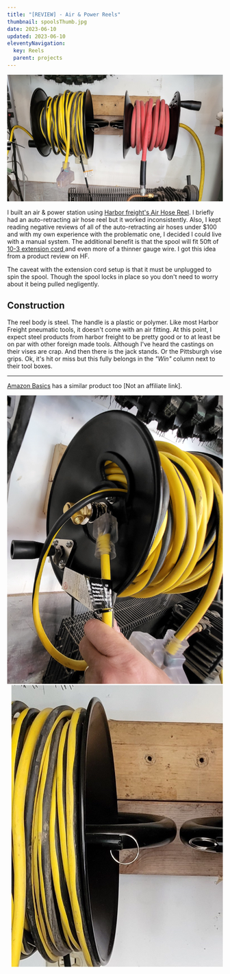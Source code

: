 ```yaml
---
title: "[REVIEW] - Air & Power Reels"
thumbnail: spoolsThumb.jpg
date: 2023-06-10
updated: 2023-06-10
eleventyNavigation:
  key: Reels
  parent: projects
---
```


<div class="row">
    <img src="spools1.jpg"/> 
</div>

<p>
  I built an air & power station using <a href="https://www.harborfreight.com/air-hose-reel-40131.html">Harbor freight's Air Hose Reel</a>. I briefly had an auto-retracting air hose reel but it worked inconsistently. Also, I kept reading negative reviews of all of the auto-retracting air hoses under $100 and with my own experience with the problematic one, I decided I could live with a manual system. The additional benefit is that the spool will fit 50ft of <a href="https://www.harborfreight.com/lawn-garden/outdoor-living/extension-cords/50-ft-x-103-gauge-triple-tap-extension-cord-yellow-62916.html"> 10-3 extension cord </a> and even more of a thinner gauge wire. I got this idea from a product review on HF.
</p>

<p>
The caveat with the extension cord setup is that it must be unplugged to spin the spool. Though the spool locks in place so you don't need to worry about it being pulled negligently. 
</p>

## Construction
<p>
  The reel body is steel. The handle is a plastic or polymer. Like most Harbor Freight pneumatic tools, it doesn't come with an air fitting. At this point, I expect steel products from harbor freight to be pretty good or to at least be on par with other foreign made tools. Although I've heard the castings on their vises are crap. And then there is the jack stands. Or the Pittsburgh vise grips. Ok, it's hit or miss but this fully belongs in the <em>"Win"</em> column next to their tool boxes.
</p>


<hr/>

<a href="https://www.amazon.com/AmazonBasics-Manual-Hose-Reel-Included/dp/B087RJK3GW/ref=asc_df_B087RJK3GW/?tag=hyprod-20&linkCode=df0&hvadid=532655541111&hvpos=&hvnetw=g&hvrand=2995081822018374626&hvpone=&hvptwo=&hvqmt=&hvdev=c&hvdvcmdl=&hvlocint=&hvlocphy=1027583&hvtargid=pla-1370522095180&th=1">Amazon Basics</a> has a similar product too [Not an affiliate link].



<div class="row">
  <div class="column">
    <img src="spools2.jpg"/>  
  </div>
  <div class="column" style="padding-left:10px;" >
    <img src="spool-lock.jpg"/>
  </div>
</div>

